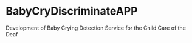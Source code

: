 # BabyCryDiscriminateAPP
Development of Baby Crying Detection Service for the Child Care of the Deaf

